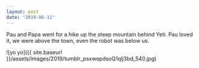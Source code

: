 ```yaml
---
layout: post
date: "2019-06-11"
---
```


Pau and Papa went for a hike up the steep mountain behind Yeti. Pau loved it, we were above the town, even the robot was below us.

![yo yo]({{ site.baseurl }}/assets/images/2019/tumblr_psxwepdsoQ1qlj3bd_540.jpg)
